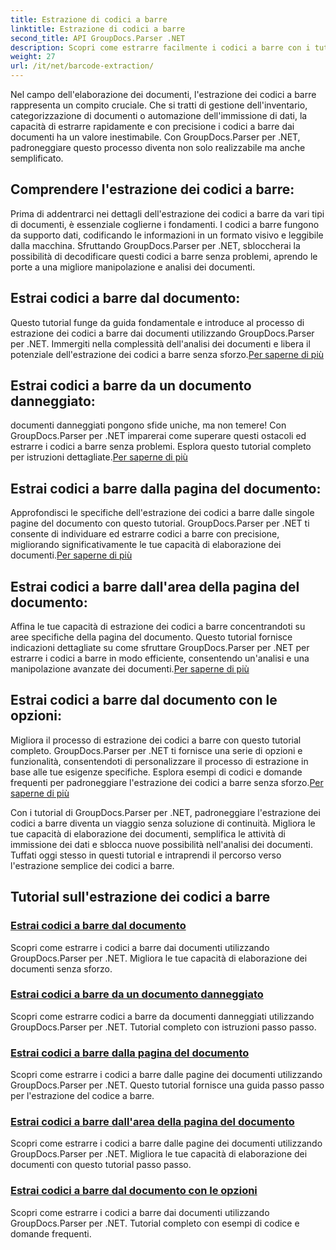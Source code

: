 ```yaml
---
title: Estrazione di codici a barre
linktitle: Estrazione di codici a barre
second_title: API GroupDocs.Parser .NET
description: Scopri come estrarre facilmente i codici a barre con i tutorial di GroupDocs.Parser per .NET. Migliora subito le tue capacità di elaborazione dei documenti!
weight: 27
url: /it/net/barcode-extraction/
---
```


Nel campo dell'elaborazione dei documenti, l'estrazione dei codici a barre rappresenta un compito cruciale. Che si tratti di gestione dell'inventario, categorizzazione di documenti o automazione dell'immissione di dati, la capacità di estrarre rapidamente e con precisione i codici a barre dai documenti ha un valore inestimabile. Con GroupDocs.Parser per .NET, padroneggiare questo processo diventa non solo realizzabile ma anche semplificato.

## Comprendere l'estrazione dei codici a barre:

Prima di addentrarci nei dettagli dell'estrazione dei codici a barre da vari tipi di documenti, è essenziale coglierne i fondamenti. I codici a barre fungono da supporto dati, codificando le informazioni in un formato visivo e leggibile dalla macchina. Sfruttando GroupDocs.Parser per .NET, sbloccherai la possibilità di decodificare questi codici a barre senza problemi, aprendo le porte a una migliore manipolazione e analisi dei documenti.

## Estrai codici a barre dal documento:
 Questo tutorial funge da guida fondamentale e introduce al processo di estrazione dei codici a barre dai documenti utilizzando GroupDocs.Parser per .NET. Immergiti nella complessità dell'analisi dei documenti e libera il potenziale dell'estrazione dei codici a barre senza sforzo.[Per saperne di più](./extract-barcodes-from-document/)

## Estrai codici a barre da un documento danneggiato:
 documenti danneggiati pongono sfide uniche, ma non temere! Con GroupDocs.Parser per .NET imparerai come superare questi ostacoli ed estrarre i codici a barre senza problemi. Esplora questo tutorial completo per istruzioni dettagliate.[Per saperne di più](./extract-barcodes-from-corrupted-document/)

## Estrai codici a barre dalla pagina del documento:
 Approfondisci le specifiche dell'estrazione dei codici a barre dalle singole pagine del documento con questo tutorial. GroupDocs.Parser per .NET ti consente di individuare ed estrarre codici a barre con precisione, migliorando significativamente le tue capacità di elaborazione dei documenti.[Per saperne di più](./extract-barcodes-from-document-page/)

## Estrai codici a barre dall'area della pagina del documento:
 Affina le tue capacità di estrazione dei codici a barre concentrandoti su aree specifiche della pagina del documento. Questo tutorial fornisce indicazioni dettagliate su come sfruttare GroupDocs.Parser per .NET per estrarre i codici a barre in modo efficiente, consentendo un'analisi e una manipolazione avanzate dei documenti.[Per saperne di più](./extract-barcodes-from-document-page-area/)

## Estrai codici a barre dal documento con le opzioni:
Migliora il processo di estrazione dei codici a barre con questo tutorial completo. GroupDocs.Parser per .NET ti fornisce una serie di opzioni e funzionalità, consentendoti di personalizzare il processo di estrazione in base alle tue esigenze specifiche. Esplora esempi di codici e domande frequenti per padroneggiare l'estrazione dei codici a barre senza sforzo.[Per saperne di più](./extract-barcodes-from-document-with-options/)

Con i tutorial di GroupDocs.Parser per .NET, padroneggiare l'estrazione dei codici a barre diventa un viaggio senza soluzione di continuità. Migliora le tue capacità di elaborazione dei documenti, semplifica le attività di immissione dei dati e sblocca nuove possibilità nell'analisi dei documenti. Tuffati oggi stesso in questi tutorial e intraprendi il percorso verso l'estrazione semplice dei codici a barre.
## Tutorial sull'estrazione dei codici a barre
### [Estrai codici a barre dal documento](./extract-barcodes-from-document/)
Scopri come estrarre i codici a barre dai documenti utilizzando GroupDocs.Parser per .NET. Migliora le tue capacità di elaborazione dei documenti senza sforzo.
### [Estrai codici a barre da un documento danneggiato](./extract-barcodes-from-corrupted-document/)
Scopri come estrarre codici a barre da documenti danneggiati utilizzando GroupDocs.Parser per .NET. Tutorial completo con istruzioni passo passo.
### [Estrai codici a barre dalla pagina del documento](./extract-barcodes-from-document-page/)
Scopri come estrarre i codici a barre dalle pagine dei documenti utilizzando GroupDocs.Parser per .NET. Questo tutorial fornisce una guida passo passo per l'estrazione del codice a barre.
### [Estrai codici a barre dall'area della pagina del documento](./extract-barcodes-from-document-page-area/)
Scopri come estrarre i codici a barre dalle pagine dei documenti utilizzando GroupDocs.Parser per .NET. Migliora le tue capacità di elaborazione dei documenti con questo tutorial passo passo.
### [Estrai codici a barre dal documento con le opzioni](./extract-barcodes-from-document-with-options/)
Scopri come estrarre i codici a barre dai documenti utilizzando GroupDocs.Parser per .NET. Tutorial completo con esempi di codice e domande frequenti.